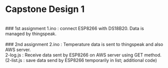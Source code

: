# Capstone Design 1
<br/>
### 1st assignment
1.ino : connect ESP8266 with DS18B20. Data is managed by thingspeak.<br/>
<br/>
### 2nd assignment
2.ino : Temperature data is sent to thingspeak and also AWS server.<br/>
2-log.js : Receive data sent by ESP8266 on AWS server using GET method.<br/>
(2-list.js : save data send by ESP8266 temporarily in list; additional code)<br/>
